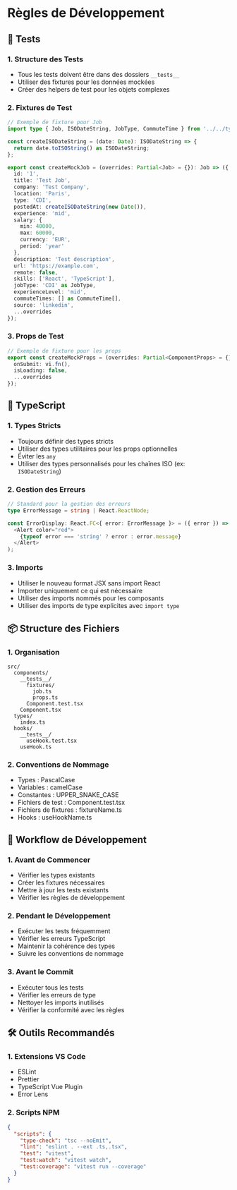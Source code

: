 # Règles de Développement

## 🧪 Tests

### 1. Structure des Tests
- Tous les tests doivent être dans des dossiers `__tests__`
- Utiliser des fixtures pour les données mockées
- Créer des helpers de test pour les objets complexes

### 2. Fixtures de Test
```typescript
// Exemple de fixture pour Job
import type { Job, ISODateString, JobType, CommuteTime } from '../../types';

const createISODateString = (date: Date): ISODateString => {
  return date.toISOString() as ISODateString;
};

export const createMockJob = (overrides: Partial<Job> = {}): Job => ({
  id: '1',
  title: 'Test Job',
  company: 'Test Company',
  location: 'Paris',
  type: 'CDI',
  postedAt: createISODateString(new Date()),
  experience: 'mid',
  salary: {
    min: 40000,
    max: 60000,
    currency: 'EUR',
    period: 'year'
  },
  description: 'Test description',
  url: 'https://example.com',
  remote: false,
  skills: ['React', 'TypeScript'],
  jobType: 'CDI' as JobType,
  experienceLevel: 'mid',
  commuteTimes: [] as CommuteTime[],
  source: 'linkedin',
  ...overrides
});
```

### 3. Props de Test
```typescript
// Exemple de fixture pour les props
export const createMockProps = (overrides: Partial<ComponentProps> = {}): ComponentProps => ({
  onSubmit: vi.fn(),
  isLoading: false,
  ...overrides
});
```

## 🔧 TypeScript

### 1. Types Stricts
- Toujours définir des types stricts
- Utiliser des types utilitaires pour les props optionnelles
- Éviter les `any`
- Utiliser des types personnalisés pour les chaînes ISO (ex: `ISODateString`)

### 2. Gestion des Erreurs
```typescript
// Standard pour la gestion des erreurs
type ErrorMessage = string | React.ReactNode;

const ErrorDisplay: React.FC<{ error: ErrorMessage }> = ({ error }) => (
  <Alert color="red">
    {typeof error === 'string' ? error : error.message}
  </Alert>
);
```

### 3. Imports
- Utiliser le nouveau format JSX sans import React
- Importer uniquement ce qui est nécessaire
- Utiliser des imports nommés pour les composants
- Utiliser des imports de type explicites avec `import type`

## 📦 Structure des Fichiers

### 1. Organisation
```
src/
  components/
    __tests__/
      fixtures/
        job.ts
        props.ts
      Component.test.tsx
    Component.tsx
  types/
    index.ts
  hooks/
    __tests__/
      useHook.test.tsx
    useHook.ts
```

### 2. Conventions de Nommage
- Types : PascalCase
- Variables : camelCase
- Constantes : UPPER_SNAKE_CASE
- Fichiers de test : Component.test.tsx
- Fichiers de fixtures : fixtureName.ts
- Hooks : useHookName.ts

## 🔄 Workflow de Développement

### 1. Avant de Commencer
- Vérifier les types existants
- Créer les fixtures nécessaires
- Mettre à jour les tests existants
- Vérifier les règles de développement

### 2. Pendant le Développement
- Exécuter les tests fréquemment
- Vérifier les erreurs TypeScript
- Maintenir la cohérence des types
- Suivre les conventions de nommage

### 3. Avant le Commit
- Exécuter tous les tests
- Vérifier les erreurs de type
- Nettoyer les imports inutilisés
- Vérifier la conformité avec les règles

## 🛠 Outils Recommandés

### 1. Extensions VS Code
- ESLint
- Prettier
- TypeScript Vue Plugin
- Error Lens

### 2. Scripts NPM
```json
{
  "scripts": {
    "type-check": "tsc --noEmit",
    "lint": "eslint . --ext .ts,.tsx",
    "test": "vitest",
    "test:watch": "vitest watch",
    "test:coverage": "vitest run --coverage"
  }
}
``` 